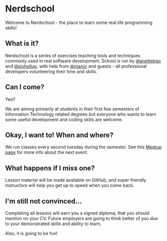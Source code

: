 Nerdschool 
=======================
Welcome to Nerdschool - the place to learn some real life programming skills!


What is it?
-----------------------
Nerdschool is a series of exercises teaching tools and techniques commonly used in real software development. School is run by [@anettebgo](https://github.com/anettebgo) and [@sivhollup](http://github.com/sivhollup), with help from [@njanor](https://github.com/njanor) and guests - all professional developers volunteering their time and skills.


Can I come?
-----------------------
Yes!!

We are aiming primarily at students in their first few semesters of Information Technology related degrees but everyone who wants to learn some useful development and coding skills are welcome.


Okay, I want to! When and where?
-----------------------
We run classes every second tuesday during the semester. See this [Meetup page](http://www.meetup.com/Bergen-Nerdschool/) for more info about the next event.


What happens if I miss one?
-------------------------------
Lesson material will be made available on GitHub, and super friendly instructors will help you get up to speed when you come back.


I'm still not convinced...
-------------------------------
Completing all lessons will earn you a signed diploma, that you should mention on your CV. Future employers are going to think better of you due to your demonstrated skills and ability to learn.

Also, it is going to be fun!
